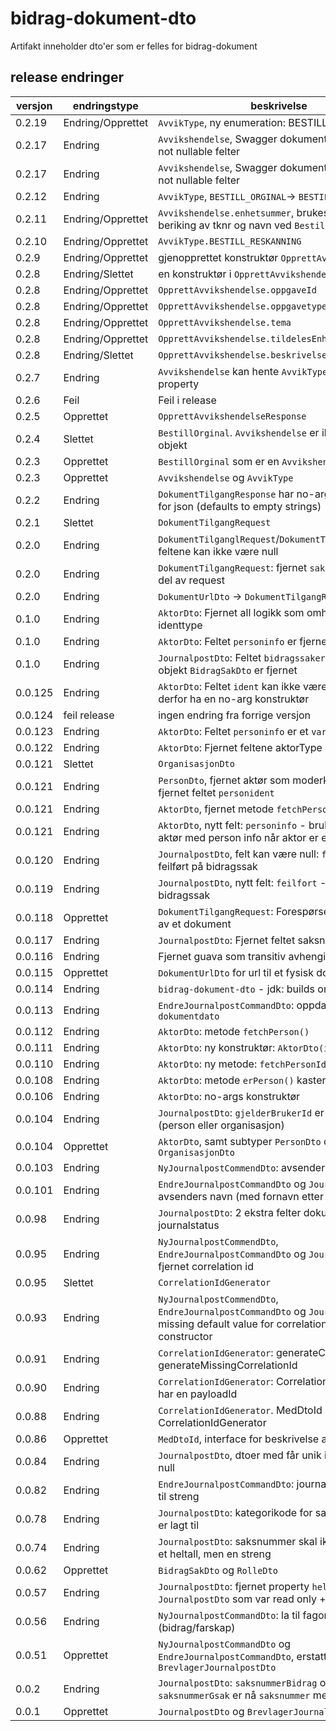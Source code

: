 # bidrag-dokument-dto

Artifakt inneholder dto'er som er felles for bidrag-dokument

## release endringer

versjon | endringstype      | beskrivelse
--------|-------------------|------------------------
 0.2.19 | Endring/Opprettet | `AvvikType`, ny enumeration: BESTILL_SPLITTING 
 0.2.17 | Endring           | `Avvikshendelse`, Swagger dokumentasjon og ingen not nullable felter 
 0.2.17 | Endring           | `Avvikshendelse`, Swagger dokumentasjon og ingen not nullable felter 
 0.2.12 | Endring           | `AvvikType`, `BESTILL_ORGINAL`-> `BESTILL_ORIGINAL`
 0.2.11 | Endring/Opprettet | `Avvikshendelse.enhetsummer`, brukes foreløpig til beriking av tknr og navn ved `BestillOriginal`  
 0.2.10 | Endring/Opprettet | `AvvikType.BESTILL_RESKANNING`
  0.2.9 | Endring/Opprettet | gjenopprettet konstruktør `OpprettAvvikshendelse`
  0.2.8 | Endring/Slettet   | en konstruktør i `OpprettAvvikshendelse`
  0.2.8 | Endring/Opprettet | `OpprettAvvikshendelse.oppgaveId`
  0.2.8 | Endring/Opprettet | `OpprettAvvikshendelse.oppgavetype`
  0.2.8 | Endring/Opprettet | `OpprettAvvikshendelse.tema`
  0.2.8 | Endring/Opprettet | `OpprettAvvikshendelse.tildelesEnhetsnr`
  0.2.8 | Endring/Slettet   | `OpprettAvvikshendelse.beskrivelse`
  0.2.7 | Endring           | `Avvikshendelse` kan hente `AvvikType` fra streng property
  0.2.6 | Feil              | Feil i release
  0.2.5 | Opprettet         | `OpprettAvvikshendelseResponse`
  0.2.4 | Slettet           | `BestillOrginal`. `Avvikshendelse` er ikke et abstrakt objekt
  0.2.3 | Opprettet         | `BestillOrginal` som er en `Avvikshendelse`
  0.2.3 | Opprettet         | `Avvikshendelse` og `AvvikType`
  0.2.2 | Endring           | `DokumentTilgangResponse` har no-args constructor for json (defaults to empty strings)
  0.2.1 | Slettet           | `DokumentTilgangRequest`
  0.2.0 | Endring           | `DokumentTilganglRequest`/`DokumentTilgangResponse`:  feltene kan ikke være null
  0.2.0 | Endring           | `DokumentTilgangRequest`:  fjernet `saksbehandler` som del av request
  0.2.0 | Endring           | `DokumentUrlDto` -> `DokumentTilgangResponse`
  0.1.0 | Endring           | `AktorDto`: Fjernet all logikk som omhandler identtype
  0.1.0 | Endring           | `AktorDto`: Feltet `personinfo` er fjernet
  0.1.0 | Endring           | `JournalpostDto`: Feltet `bidragssaker` og tilhørende objekt `BidragSakDto` er fjernet
0.0.125 | Endring           | `AktorDto`: Feltet `ident` kan ikke være null og må derfor ha en no-arg konstruktør
0.0.124 | feil release      | ingen endring fra forrige versjon
0.0.123 | Endring           | `AktorDto`: Feltet `personinfo` er et `var`-felt
0.0.122 | Endring           | `AktorDto`: Fjernet feltene aktorType og identType
0.0.121 | Slettet           | `OrganisasjonDto`
0.0.121 | Endring           | `PersonDto`, fjernet aktør som moderklassse, samt fjernet feltet `personident`
0.0.121 | Endring           | `AktorDto`, fjernet metode `fetchPerson()`
0.0.121 | Endring           | `AktorDto`, nytt felt: `personinfo` - brukes til å berike aktør med person info når aktor er en person
0.0.120 | Endring           | `JournalpostDto`, felt kan være null: `feilfort` - feilført på bidragssak
0.0.119 | Endring           | `JournalpostDto`, nytt felt: `feilfort` - feilført på bidragssak
0.0.118 | Opprettet         | `DokumentTilgangRequest`: Forespørsel etter visning av et dokument
0.0.117 | Endring           | `JournalpostDto`: Fjernet feltet saksnummer
0.0.116 | Endring           | Fjernet guava som transitiv avhengighet
0.0.115 | Opprettet         | `DokumentUrlDto` for url til et fysisk dokument
0.0.114 | Endring           | `bidrag-dokument-dto` - jdk: builds on release 12
0.0.113 | Endring           | `EndreJournalpostCommandDto`: oppdatering av `dokumentdato`
0.0.112 | Endring           | `AktorDto`: metode `fetchPerson()`
0.0.111 | Endring           | `AktorDto`: ny konstruktør: `AktorDto(ident, type)`
0.0.110 | Endring           | `AktorDto`: ny metode: `fetchPersonIdentType()`
0.0.108 | Endring           | `AktorDto`: metode `erPerson()` kaster ikke exception
0.0.106 | Endring           | `AktorDto`: no-args konstruktør
0.0.104 | Endring           | `JournalpostDto`: `gjelderBrukerId` er nå `AktorDto` (person eller organisasjon)
0.0.104 | Opprettet         | `AktorDto`, samt subtyper `PersonDto` og `OrganisasjonDto` 
0.0.103 | Endring           | `NyJournalpostCommendDto`: avsenders navn
0.0.101 | Endring           | `EndreJournalpostCommandDto` og `JournalpostDto`: avsenders navn (med fornavn etter komma)
 0.0.98 | Endring           | `JournalpostDto`: 2 ekstra felter dokumentType OG journalstatus
 0.0.95 | Endring           | `NyJournalpostCommendDto`, `EndreJournalpostCommandDto` og `JournalpostDto`: fjernet correlation id
 0.0.95 | Slettet           | `CorrelationIdGenerator`
 0.0.93 | Endring           | `NyJournalpostCommendDto`, `EndreJournalpostCommandDto` og `JournalpostDto`:  missing default value for correlation id in constructor
 0.0.91 | Endring           | `CorrelationIdGenerator`: generateCorrelationId -> generateMissingCorrelationId
 0.0.90 | Endring           | `CorrelationIdGenerator`: CorrelationIdGenerator har en payloadId
 0.0.88 | Endring           | `CorrelationIdGenerator`. MedDtoId -> CorrelationIdGenerator
 0.0.86 | Opprettet         | `MedDtoId`, interface for beskrivelse av dto id
 0.0.84 | Endring           | `JournalpostDto`, dtoer med får unik id som ikke er null
 0.0.82 | Endring           | `EndreJournalpostCommandDto`: journalpost id fra int til streng
 0.0.78 | Endring           | `JournalpostDto`: kategorikode for saken (N eller U) er lagt til
 0.0.74 | Endring           | `JournalpostDto`: saksnummer skal ikke være være et heltall, men en streng
 0.0.62 | Opprettet         | `BidragSakDto` og `RolleDto`
 0.0.57 | Endring           | `JournalpostDto`: fjernet property `hello` på `JournalpostDto` som var read only + swagger dok
 0.0.56 | Endring           | `NyJournalpostCommandDto`: la til fagomrade (bidrag/farskap)
 0.0.51 | Opprettet         | `NyJournalpostCommandDto` og `EndreJournalpostCommandDto`, erstatter `BrevlagerJournalpostDto`
  0.0.2 | Endring           | `JournalpostDto`: `saksnummerBidrag` og `saksnummerGsak` er nå `saksnummer` med prefiks
  0.0.1 | Opprettet         | `JournalpostDto` og `BrevlagerJournalpostDto`
